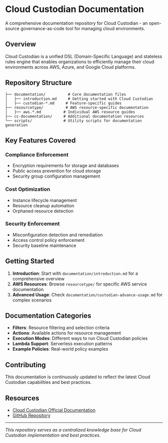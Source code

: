 # Cloud Custodian Documentation

A comprehensive documentation repository for Cloud Custodian - an open-source governance-as-code tool for managing cloud environments.

## Overview

Cloud Custodian is a unified DSL (Domain-Specific Language) and stateless rules engine that enables organizations to efficiently manage their cloud environments across AWS, Azure, and Google Cloud platforms.

## Repository Structure

```
├── documentation/          # Core documentation files
│   ├── introduction.md     # Getting started with Cloud Custodian
│   ├── custodian-*.md     # Feature-specific guides
├── resourcetype/          # AWS resource-specific documentation
│   ├── aws.*.md          # Individual AWS resource guides
├── cc-documentation/     # Additional documentation resources
└── scripts/              # Utility scripts for documentation generation
```

## Key Features Covered

### Compliance Enforcement
- Encryption requirements for storage and databases
- Public access prevention for cloud storage
- Security group configuration management

### Cost Optimization
- Instance lifecycle management
- Resource cleanup automation
- Orphaned resource detection

### Security Enforcement
- Misconfiguration detection and remediation
- Access control policy enforcement
- Security baseline maintenance

## Getting Started

1. **Introduction**: Start with `documentation/introduction.md` for a comprehensive overview
2. **AWS Resources**: Browse `resourcetype/` for specific AWS service documentation
3. **Advanced Usage**: Check `documentation/custodian-advance-usage.md` for complex scenarios

## Documentation Categories

- **Filters**: Resource filtering and selection criteria
- **Actions**: Available actions for resource management
- **Execution Modes**: Different ways to run Cloud Custodian policies
- **Lambda Support**: Serverless execution patterns
- **Example Policies**: Real-world policy examples

## Contributing

This documentation is continuously updated to reflect the latest Cloud Custodian capabilities and best practices.

## Resources

- [Cloud Custodian Official Documentation](https://cloudcustodian.io/)
- [GitHub Repository](https://github.com/cloud-custodian/cloud-custodian)

---

*This repository serves as a centralized knowledge base for Cloud Custodian implementation and best practices.*
